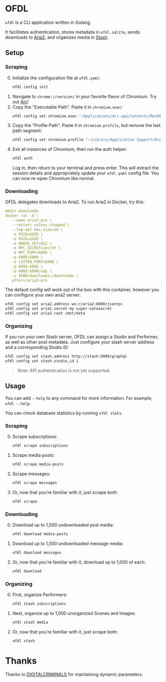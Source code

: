 # OFDL

`ofdl` is a CLI application written in Golang.

It facilitates authentication, stores metadata in `ofdl.sqlite`, sends downloads to [Aria2](https://aria2.github.io/), and organizes media in [Stash](https://stashapp.cc/).

## Setup

### Scraping

0. Initialize the configuration file at `ofdl.yaml`:
   ```bash
   ofdl config init
   ```
0. Navigate to `chrome://version/` in your favorite flavor of Chromium. Try out [Arc](https://arc.net/gift/23df283b)!
0. Copy the "Executable Path". Paste it in `chromium.exec`:
   ```bash
   ofdl config set chromium.exec "/Applications/Arc.app/Contents/MacOS/Arc"
   ```
0. Copy the "Profile Path". Paste it in `chromium.profile`, but remove the last path segment:
   ```bash
   ofdl config set chromium.profile "~/Library/Application Support/Arc/User Data/"
   ```
0. Exit all instances of Chromium, then run the auth helper:
   ```bash
   ofdl auth
   ```
   Log in, then return to your terminal and press enter. This will extract the session details and appropriately update your `ofdl.yaml` config file. You can now re-open Chromium like normal.

### Downloading

OFDL delegates downloads to Aria2. To run Aria2 in Docker, try this:

```yaml
mkdir downloads
docker run -d \
   --name aria2-pro \
   --restart unless-stopped \
   --log-opt max-size=1m \
   -e PUID=$UID \
   -e PGID=$GID \
   -e UMASK_SET=022 \
   -e RPC_SECRET=secret \
   -e RPC_PORT=6800 \
   -p 6800:6800 \
   -e LISTEN_PORT=6888 \
   -p 6888:6888 \
   -p 6888:6888/udp \
   -v $PWD/downloads:/downloads \
   p3terx/aria2-pro
```

The default config will work out of the box with this container, however you can configure your own aria2 server:

```bash
ofdl config set aria2.address ws://aria2:6800/jsonrpc
ofdl config set aria2.secret my-super-notasecret
ofdl config set aria2.root /mnt/data
```

### Organizing

If you run your own Stash server, OFDL can assign a Studio and Performer, as well as other post metadata. Just configure your stash server address and a corresponding Studio ID:

```bash
ofdl config set stash.address http://stash:9999/graphql
ofdl config set stash.studio_id 1
```

> Note: API authentication is not yet supported.

## Usage

You can add `--help` to any command for more information. For example,
`ofdl --help`.

You can check database statistics by running `ofdl stats`.

### Scraping

0. Scrape subscriptions:
   ```bash
   ofdl scrape subscriptions
   ```
0. Scrape media posts:
   ```bash
   ofdl scrape media-posts
   ```
0. Scrape messages:
   ```bash
   ofdl scrape messages
   ```
0. Or, now that you're familiar with it, just scrape both:
   ```bash
   ofdl scrape
   ```

### Downloading

0. Download up to 1,000 undownloaded post media:
   ```bash
   ofdl download media-posts
   ```
0. Download up to 1,000 undownloaded message media:
   ```bash
   ofdl download messages
   ```
0. Or, now that you're familiar with it, download up to 1,000 of each:
   ```bash
   ofdl download
   ```

### Organizing

0. First, organize Performers:
   ```bash
   ofdl stash subscriptions
   ```
0. Next, organize up to 1,000 unorganized Scenes and Images:
   ```bash
   ofdl stash media
   ```
0. Or, now that you're familiar with it, just scrape both:
   ```bash
   ofdl stash
   ```

# Thanks

Thanks to [DIGITALCRIMINALS](https://github.com/DIGITALCRIMINALS) for maintaining dynamic parameters.
